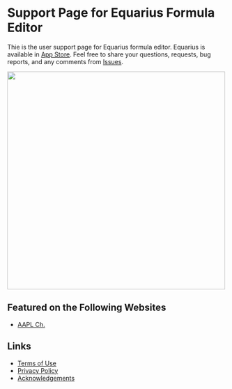 # Support Page for Equarius Formula Editor
Thie is the user support page for Equarius formula editor. Equarius is available in [App Store](https://apps.apple.com/us/app/equarius/id6448750583). Feel free to share your questions, requests, bug reports, and any comments from [Issues](https://github.com/ichibha/Equarius/issues).

<img src="https://github.com/ichibha/Equarius/assets/41054969/92593f09-8229-4023-bcc2-de5a16a1e6a1" width="500">

## Featured on the Following Websites
- [AAPL Ch.](https://applech2.com/archives/20230628-equarius-formula-editor-for-mac.html)

## Links
- [Terms of Use](https://www.apple.com/legal/internet-services/itunes/dev/stdeula)
- [Privacy Policy](https://github.com/ichibha/Equarius/blob/main/privacy_policy.md)
- [Acknowledgements](https://github.com/ichibha/Equarius/blob/main/acknowledgements.md)
